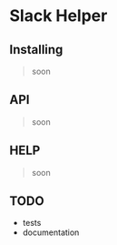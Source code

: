 # Slack Helper 

## Installing

> soon

## API

> soon

## HELP

> soon

## TODO

 * tests
 * documentation
